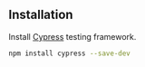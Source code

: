## Installation

Install [Cypress]([[https://pip.pypa.io/en/stable/](https://code.visualstudio.com/docs/setup/mac#_install-vs-code-on-macos)](https://learn.cypress.io/testing-your-first-application/installing-cypress-and-writing-your-first-test)) testing framework.

```bash
npm install cypress --save-dev
```
